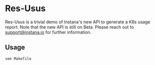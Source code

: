 # Res-Usus

Res-Usus is a trivial demo of Instana's new API to generate a K8s usage report. Note that the new API is still on Beta. Please reach out to support@instana.io for further information.

## Usage

    see Makefile